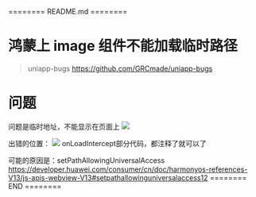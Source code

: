 ======== README.md ========

# 鸿蒙上 image 组件不能加载临时路径
> uniapp-bugs https://github.com/GRCmade/uniapp-bugs

# 问题

问题是临时地址，不能显示在页面上
![](https://yuhepicgo.oss-cn-beijing.aliyuncs.com/undefined20250214110652697.png)

出错的位置：
![](https://yuhepicgo.oss-cn-beijing.aliyuncs.com/undefined20250214165413608.png)
onLoadIntercept部分代码，都注释了就可以了

可能的原因是：setPathAllowingUniversalAccess
https://developer.huawei.com/consumer/cn/doc/harmonyos-references-V13/js-apis-webview-V13#setpathallowinguniversalaccess12
======== END ========